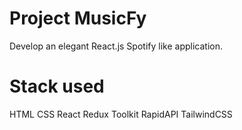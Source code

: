 # Project MusicFy

Develop an elegant React.js Spotify like application. 

# Stack used

HTML
CSS
React
Redux Toolkit
RapidAPI
TailwindCSS